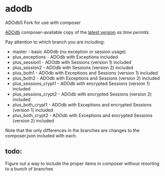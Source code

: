 adodb
=====

ADOdb5 Fork for use with composer

[ADOdb](http://adodb.sourceforge.net/) composer-available copy of the [latest version](https://sourceforge.net/projects/adodb/files/) *as time permits*.

Pay attention to which branch you are including:

 * master - basic ADOdb (no exception or session usage)
 * plus_exceptions - ADOdb with Exceptions included
 * plus_session1 - ADOdb with Sessions (version 1) included
 * plus_session2 - ADOdb with Sessions (version 2) included
 * plus_both1 - ADOdb with Exceptions and Sessions (version 1) included
 * plus_both2 - ADOdb with Exceptions and Sessions (version 2) included
 * plus_sessions_crypt1 - ADOdb with encrypted Sessions (version 1) included
 * plus_sessions_crypt2 - ADOdb with encrypted Sessions (version 2) included
 * plus_both_crypt1 - ADOdb with Exceptions and encrypted Sessions (version 1) included
 * plus_both_crypt2 - ADOdb with Exceptions and encrypted Sessions (version 2) included
 
Note that the only differences in the branches are changes to the composer.json included with each.

todo:
-----

Figure out a way to include the proper items in composer without resorting to a bunch of branches
